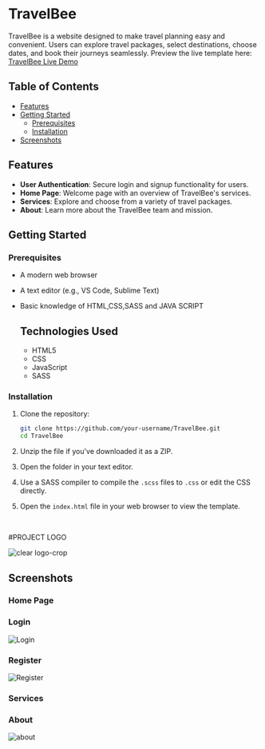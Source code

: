 # TravelBee

TravelBee is a website designed to make travel planning easy and convenient. Users can explore travel packages, select destinations, choose dates, and book their journeys seamlessly.
Preview the live template here: [TravelBee Live Demo](https://travel-bee-b66ab7.netlify.app/)

## Table of Contents

- [Features](#features)
- [Getting Started](#getting-started)
  - [Prerequisites](#prerequisites)
  - [Installation](#installation)
- [Screenshots](#Screenshots)

## Features

- **User Authentication**: Secure login and signup functionality for users.
- **Home Page**: Welcome page with an overview of TravelBee's services.
- **Services**: Explore and choose from a variety of travel packages.
- **About**: Learn more about the TravelBee team and mission.

## Getting Started

### Prerequisites

- A modern web browser
- A text editor (e.g., VS Code, Sublime Text)
- Basic knowledge of HTML,CSS,SASS and JAVA SCRIPT

  ## Technologies Used

  <ul>
  <li>HTML5</li>
  <li>CSS</li>
  <li>JavaScript</li>
  <li>SASS</li>  
  </ul>

### Installation

1. Clone the repository:

   ```bash
   git clone https://github.com/your-username/TravelBee.git
   cd TravelBee
   ```

2. Unzip the file if you've downloaded it as a ZIP.
3. Open the folder in your text editor.
4. Use a SASS compiler to compile the `.scss` files to `.css` or edit the CSS directly.
5. Open the `index.html` file in your web browser to view the template.

   <br>

#PROJECT LOGO
<br>

![clear logo-crop](https://github.com/heyyrahul/vivid-roll-405/assets/79692865/d3735248-d34a-4d84-b887-72fb8dba6a55)

## Screenshots

### Home Page

### Login

![Login](https://github.com/heyyrahul/vivid-roll-405/assets/79692865/f5cc0a90-2daa-42f8-868f-553d2eba2db0)

### Register

![Register](https://github.com/heyyrahul/vivid-roll-405/assets/79692865/610293b6-686f-44c6-94c1-01fcc96b7284)

### Services

### About

![about](https://github.com/heyyrahul/vivid-roll-405/assets/79692865/05d0b2c4-32f9-4aef-a73d-97f81cb60301)
